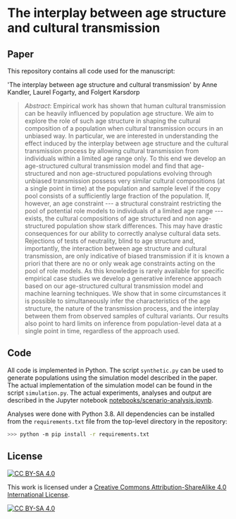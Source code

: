 # The interplay between age structure and cultural transmission

## Paper
This repository contains all code used for the manuscript:

'The interplay between age structure and cultural transmission' by Anne Kandler, Laurel
Fogarty, and Folgert Karsdorp

> *Abstract*: Empirical work has shown that human cultural transmission can be heavily influenced by population age structure. We aim to explore the role of such age structure in shaping the cultural composition of a population when cultural transmission occurs in an unbiased way. In particular, we are interested in understanding the effect induced by the interplay between age structure and the cultural transmission process by allowing cultural transmission from individuals within a limited age range only. To this end we develop an age-structured cultural transmission model and find that age-structured and non age-structured populations evolving through unbiased transmission possess very similar cultural compositions (at a single point in time) at the population and sample level if the copy pool consists of a sufficiently large fraction of the population. If, however, an age constraint --- a structural constraint restricting the pool of potential role models to individuals of a limited age range --- exists, the cultural compositions of age structured and non age-structured population show stark differences. This may have drastic consequences for our ability to correctly analyse cultural data sets. Rejections of tests of neutrality, blind to age structure and, importantly, the interaction between age structure and cultural transmission, are only indicative of biased transmission if it is known a priori that there are no or only weak age constraints acting on the pool of role models. As this knowledge is rarely available for specific empirical case studies we develop a generative inference approach based on our age-structured cultural transmission model and machine learning techniques. We show that in some circumstances it is possible to simultaneously infer the characteristics of the age structure, the nature of the transmission process, and the interplay between them from observed samples of cultural variants. Our results also point to hard limits on inference from population-level data at a single point in time, regardless of the approach used.

## Code

All code is implemented in Python. The script `synthetic.py` can be used to
generate populations using the simulation model described in the paper. The
actual implementation of the simulation model can be found in the script
`simulation.py`. The actual experiments, analyses and output are described in
the Jupyter notebook
[notebooks/scenario-analysis.ipynb](https://github.com/annenna4/neutral_patterns_in_age_structured_populations/blob/main/notebooks/scenario-analysis.ipynb).

Analyses were done with Python 3.8. All dependencies can be installed from the
`requirements.txt` file from the top-level directory in the repository:

```bash
>>> python -m pip install -r requirements.txt
```


## License
[![CC BY-SA 4.0][cc-by-sa-shield]][cc-by-sa]

This work is licensed under a
[Creative Commons Attribution-ShareAlike 4.0 International License][cc-by-sa].

[![CC BY-SA 4.0][cc-by-sa-image]][cc-by-sa]

[cc-by-sa]: http://creativecommons.org/licenses/by-sa/4.0/
[cc-by-sa-image]: https://licensebuttons.net/l/by-sa/4.0/88x31.png
[cc-by-sa-shield]: https://img.shields.io/badge/License-CC%20BY--SA%204.0-lightgrey.svg
